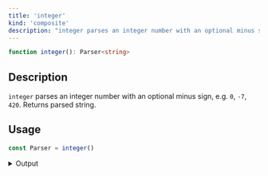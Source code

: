 ```yaml
---
title: 'integer'
kind: 'composite'
description: "integer parses an integer number with an optional minus sign, e.g. '0', '-7', '420'. Returns parsed string."
---
```


```typescript {{ withLineNumbers: false }}
function integer(): Parser<string>
```

## Description

`integer` parses an integer number with an optional minus sign, e.g. `0`, `-7`, `420`. Returns parsed string.

## Usage

```typescript
const Parser = integer()
```

<details>
  <summary>Output</summary>

  ### Success

  ```typescript
  run(Parser).with('-42')

  {
    isOk: true,
    pos: 3,
    value: '-42'
  }
  ```

  ### Failure

  ```typescript
  run(Parser).with('x')

  {
    isOk: false,
    pos: 0,
    expected: 'integer number'
  }
  ```
</details>
